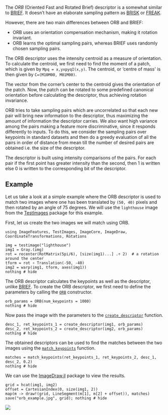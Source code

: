 The *ORB* (Oriented Fast and Rotated Brief) descriptor is a somewhat similar to [BRIEF](brief.md). It doesn’t have an elaborate sampling pattern as [BRISK](brisk.md) or [FREAK](freak.md).

However, there are two main differences between ORB and BRIEF:

- ORB uses an orientation compensation mechanism, making it rotation invariant.
- ORB learns the optimal sampling pairs, whereas BRIEF uses randomly chosen sampling pairs.

The ORB descriptor uses the intensity centroid as a measure of orientation. To calculate the centroid, we first need to find the moment of a patch, which is given by `Mpq = x,yxpyqI(x,y)`. The centroid, or ‘centre of mass' is then given by `C=(M10M00, M01M00)`.

The vector from the corner’s center to the centroid gives the orientation of the patch. Now, the patch can be rotated to some predefined canonical orientation before calculating the descriptor, thus achieving rotation invariance.

ORB tries to take sampling pairs which are uncorrelated so that each new pair will bring new information to the descriptor, thus maximizing the amount of information the descriptor carries. We also want high variance among the pairs making a feature more discriminative, since it responds differently to inputs. To do this, we consider the sampling pairs over keypoints in standard datasets and then do a greedy evaluation of all the pairs in order of distance from mean till the number of desired pairs are obtained i.e. the size of the descriptor.

The descriptor is built using intensity comparisons of the pairs. For each pair if the first point has greater intensity than the second, then 1 is written else 0 is written to the corresponding bit of the descriptor.

## Example

Let us take a look at a simple example where the ORB descriptor is used to match two images where one has been translated by `(50, 40)` pixels and then rotated by an angle of 75 degrees. We will use the `lighthouse` image from the [TestImages](https://github.com/JuliaImages/TestImages.jl) package for this example.

First, let us create the two images we will match using ORB.

```@example 2
using ImageFeatures, TestImages, ImageCore, ImageDraw, CoordinateTransformations, Rotations

img = testimage("lighthouse")
img1 = Gray.(img)
rot = recenter(RotMatrix(5pi/6), [size(img1)...] .÷ 2)  # a rotation around the center
tform = rot ∘ Translation(-50, -40)
img2 = warp(img1, tform, axes(img1))
nothing # hide
```

The ORB descriptor calculates the keypoints as well as the descriptor, unlike [BRIEF](brief.md). To create the ORB descriptor, we first need to define the parameters by calling the [`ORB`](@ref) constructor.

```@example 2
orb_params = ORB(num_keypoints = 1000)
nothing # hide
```

Now pass the image with the parameters to the [`create_descriptor`](@ref) function.

```@example 2
desc_1, ret_keypoints_1 = create_descriptor(img1, orb_params)
desc_2, ret_keypoints_2 = create_descriptor(img2, orb_params)
nothing # hide
```

The obtained descriptors can be used to find the matches between the two images using the [`match_keypoints`](@ref) function.

```@example 2
matches = match_keypoints(ret_keypoints_1, ret_keypoints_2, desc_1, desc_2, 0.2)
nothing # hide
```

We can use the [ImageDraw.jl](https://github.com/JuliaImages/ImageDraw.jl) package to view the results.

```@example 2
grid = hcat(img1, img2)
offset = CartesianIndex(0, size(img1, 2))
map(m -> draw!(grid, LineSegment(m[1], m[2] + offset)), matches)
save("orb_example.jpg", grid); nothing # hide
```

![](orb_example.jpg)
